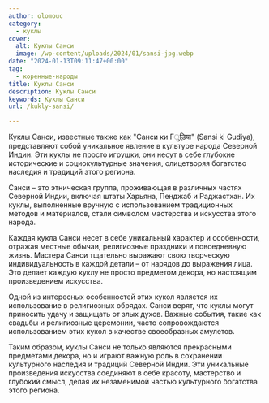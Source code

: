 ```yaml
---
author: olomouc
category:
  - куклы
cover:
  alt: Куклы Санси
  image: /wp-content/uploads/2024/01/sansi-jpg.webp
date: "2024-01-13T09:11:47+00:00"
tag:
  - коренные-народы
title: Куклы Санси
description: Куклы Санси
keywords: Куклы Санси
url: /kukly-sansi/

---
```

Куклы Санси, известные также как "Санси ки Гुड़िया" (Sansi ki Gudiya), представляют собой уникальное явление в культуре народа Северной Индии. Эти куклы не просто игрушки, они несут в себе глубокие исторические и социокультурные значения, олицетворяя богатство наследия и традиций этого региона.

Санси – это этническая группа, проживающая в различных частях Северной Индии, включая штаты Харьяна, Пенджаб и Раджастхан. Их куклы, выполненные вручную с использованием традиционных методов и материалов, стали символом мастерства и искусства этого народа.

Каждая кукла Санси несет в себе уникальный характер и особенности, отражая местные обычаи, религиозные праздники и повседневную жизнь. Мастера Санси тщательно выражают свою творческую индивидуальность в каждой детали – от нарядов до выражения лица. Это делает каждую куклу не просто предметом декора, но настоящим произведением искусства.

Одной из интересных особенностей этих кукол является их использование в религиозных обрядах. Санси верят, что куклы могут приносить удачу и защищать от злых духов. Важные события, такие как свадьбы и религиозные церемонии, часто сопровождаются использованием этих кукол в качестве своеобразных амулетов.

Таким образом, куклы Санси не только являются прекрасными предметами декора, но и играют важную роль в сохранении культурного наследия и традиций Северной Индии. Эти уникальные произведения искусства соединяют в себе красоту, мастерство и глубокий смысл, делая их незаменимой частью культурного богатства этого региона.
